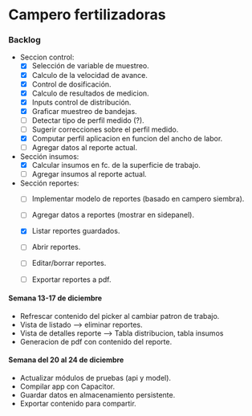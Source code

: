 # Campero fertilizadoras

### Backlog

  - Seccion control:  
    - [x] Selección de variable de muestreo.  
    - [x] Calculo de la velocidad de avance.  
    - [x] Control de dosificación.  
    - [x] Calculo de resultados de medicion.  
    - [x] Inputs control de distribución.  
    - [x] Graficar muestreo de bandejas.  
    - [ ] Detectar tipo de perfil medido (?).  
    - [ ] Sugerir correcciones sobre el perfil medido.  
    - [x] Computar perfil aplicacion en funcion del ancho de labor.  
    - [ ] Agregar datos al reporte actual.  
  - Sección insumos:  
    - [x] Calcular insumos en fc. de la superficie de trabajo.  
    - [ ] Agregar insumos al reporte actual.  
  - Sección reportes:  
    - [ ] Implementar modelo de reportes (basado en campero siembra).  
    - [ ] Agregar datos a reportes (mostrar en sidepanel).  
    - [x] Listar reportes guardados.  
    - [ ] Abrir reportes.  
    - [ ] Editar/borrar reportes.  
    - [ ] Exportar reportes a pdf.  


#### Semana 13-17 de diciembre  
  - Refrescar contenido del picker al cambiar patron de trabajo.  
  - Vista de listado --> eliminar reportes.  
  - Vista de detalles reporte --> Tabla distribucion, tabla insumos
  - Generacion de pdf con contenido del reporte.   

#### Semana del 20 al 24 de diciembre
  - Actualizar módulos de pruebas (api y model).
  - Compilar app con Capacitor.  
  - Guardar datos en almacenamiento persistente.  
  - Exportar contenido para compartir.  
